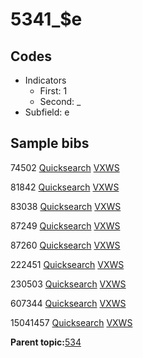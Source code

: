 # 5341\_$e

## Codes

-   Indicators
    -   First: 1
    -   Second: \_
-   Subfield: e

## Sample bibs

74502 [Quicksearch](https://search.library.yale.edu/catalog/74502) [VXWS](http://prodorbis.library.yale.edu:7014/vxws/GetHoldingsService?bibId=74502)

81842 [Quicksearch](https://search.library.yale.edu/catalog/81842) [VXWS](http://prodorbis.library.yale.edu:7014/vxws/GetHoldingsService?bibId=81842)

83038 [Quicksearch](https://search.library.yale.edu/catalog/83038) [VXWS](http://prodorbis.library.yale.edu:7014/vxws/GetHoldingsService?bibId=83038)

87249 [Quicksearch](https://search.library.yale.edu/catalog/87249) [VXWS](http://prodorbis.library.yale.edu:7014/vxws/GetHoldingsService?bibId=87249)

87260 [Quicksearch](https://search.library.yale.edu/catalog/87260) [VXWS](http://prodorbis.library.yale.edu:7014/vxws/GetHoldingsService?bibId=87260)

222451 [Quicksearch](https://search.library.yale.edu/catalog/222451) [VXWS](http://prodorbis.library.yale.edu:7014/vxws/GetHoldingsService?bibId=222451)

230503 [Quicksearch](https://search.library.yale.edu/catalog/230503) [VXWS](http://prodorbis.library.yale.edu:7014/vxws/GetHoldingsService?bibId=230503)

607344 [Quicksearch](https://search.library.yale.edu/catalog/607344) [VXWS](http://prodorbis.library.yale.edu:7014/vxws/GetHoldingsService?bibId=607344)

15041457 [Quicksearch](https://search.library.yale.edu/catalog/15041457) [VXWS](http://prodorbis.library.yale.edu:7014/vxws/GetHoldingsService?bibId=15041457)

**Parent topic:**[534](../../tags/534/534.md)

